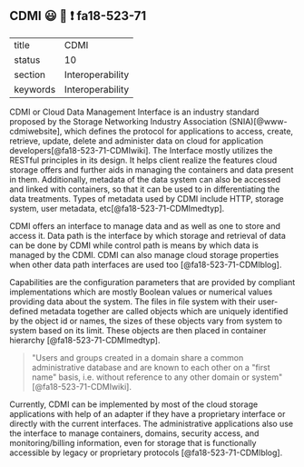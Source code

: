 ## CDMI :smiley: :wave: :exclamation: fa18-523-71


|          |                  |
| -------- | ---------------- |
| title    | CDMI             | 
| status   | 10               |
| section  | Interoperability |
| keywords | Interoperability |



CDMI or Cloud Data Management Interface is an industry standard proposed by the Storage Networking Industry Association (SNIA)[@www-cdmiwebsite], which defines the protocol for applications to access, create, retrieve, update, delete and administer data on cloud for application developers[@fa18-523-71-CDMIwiki]. The Interface mostly utilizes the RESTful principles in its design. It helps client realize the features cloud storage offers and further aids in managing the containers and data present in them. Additionally, metadata of the data system can also be accessed and linked with containers, so that it can be used to in differentiating the data treatments. Types of metadata used by CDMI include HTTP, storage system, user metadata, etc[@fa18-523-71-CDMImedtyp].

CDMI offers an interface to manage data and as well as one to store and access it. Data path is the interface by which storage and retrieval of data can be done by CDMI while control path is means by which data is managed by the CDMI. CDMI can also manage cloud storage properties when other data path interfaces are used too [@fa18-523-71-CDMIblog].

Capabilities are the configuration parameters that are provided by compliant implementations which are mostly Boolean values or numerical values providing data about the system. The files in file system with their user-defined metadata together are called objects which are uniquely identified by the object id or names, the sizes of these objects vary from system to system based on its limit. These objects are then placed in container hierarchy [@fa18-523-71-CDMImedtyp].

> "Users and groups created in a domain share a common administrative database and are known to each other on a "first name" basis, i.e. without reference to any other domain or system" [@fa18-523-71-CDMIwiki].

Currently, CDMI can be implemented by most of the cloud storage applications with help of an adapter if they have a proprietary interface or directly with the current interfaces. The administrative applications also use the interface to manage containers, domains, security access, and monitoring/billing information, even for storage that is functionally accessible by legacy or proprietary protocols [@fa18-523-71-CDMIblog].



